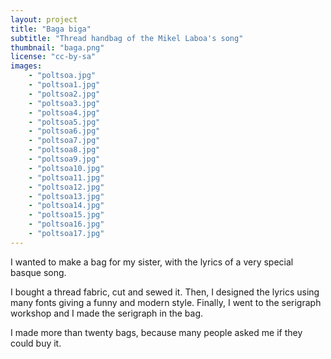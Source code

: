 ```yaml
---
layout: project
title: "Baga biga"
subtitle: "Thread handbag of the Mikel Laboa's song"
thumbnail: "baga.png"
license: "cc-by-sa"
images:
    - "poltsoa.jpg"
    - "poltsoa1.jpg"
    - "poltsoa2.jpg"
    - "poltsoa3.jpg"
    - "poltsoa4.jpg"
    - "poltsoa5.jpg"
    - "poltsoa6.jpg"
    - "poltsoa7.jpg"
    - "poltsoa8.jpg"
    - "poltsoa9.jpg"
    - "poltsoa10.jpg"
    - "poltsoa11.jpg"
    - "poltsoa12.jpg"
    - "poltsoa13.jpg"
    - "poltsoa14.jpg"
    - "poltsoa15.jpg"
    - "poltsoa16.jpg"
    - "poltsoa17.jpg"
---
```


I wanted to make a bag for my sister, with the lyrics of a very special basque song.

I bought a thread fabric, cut and sewed it. Then, I designed the lyrics using many fonts giving a funny and modern style. Finally, I went to the serigraph workshop and I made the serigraph in the bag.

I made more than twenty bags, because many people asked me if they could buy it.
